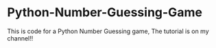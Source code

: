 # Python-Number-Guessing-Game
This is code for a Python Number Guessing game, The tutorial is on my channel!!
